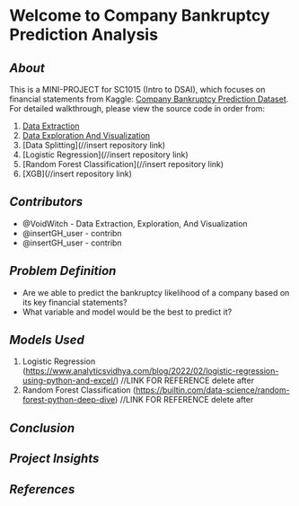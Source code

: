 # Welcome to Company Bankruptcy Prediction Analysis
## _About_
This is a MINI-PROJECT for SC1015 (Intro to DSAI), which focuses on financial statements from Kaggle: [Company Bankruptcy Prediction Dataset](https://www.kaggle.com/datasets/fedesoriano/company-bankruptcy-prediction). For detailed walkthrough, please view the source code in order from:

1. [Data Extraction](http://localhost:8888/notebooks/Desktop/DSAI_MiniProject/Data_Extraction.ipynb)
2. [Data Exploration And Visualization](http://localhost:8888/notebooks/Desktop/DSAI_MiniProject/Data_Exploration_Visualization.ipynb)
3. [Data Splitting](//insert repository link)
4. [Logistic Regression](//insert repository link)
5. [Random Forest Classification](//insert repository link)
6. [XGB](//insert repository link)

## _Contributors_
- @VoidWitch - Data Extraction, Exploration, And Visualization
- @insertGH_user - contribn
- @insertGH_user - contribn

## _Problem Definition_
- Are we able to predict the bankruptcy likelihood of a company based on its key financial statements?
- What variable and model would be the best to predict it?

## _Models Used_
1. Logistic Regression (https://www.analyticsvidhya.com/blog/2022/02/logistic-regression-using-python-and-excel/)
//LINK FOR REFERENCE delete after
3. Random Forest Classification (https://builtin.com/data-science/random-forest-python-deep-dive)
//LINK FOR REFERENCE delete after
 
## _Conclusion_

## _Project Insights_

## _References_


